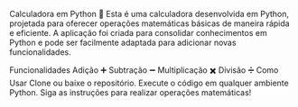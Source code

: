 Calculadora em Python 🧮
Esta é uma calculadora desenvolvida em Python, projetada para oferecer operações matemáticas básicas de maneira rápida e eficiente. A aplicação foi criada para consolidar conhecimentos em Python e pode ser facilmente adaptada para adicionar novas funcionalidades.

Funcionalidades
Adição ➕
Subtração ➖
Multiplicação ✖️
Divisão ➗
Como Usar
Clone ou baixe o repositório.
Execute o código em qualquer ambiente Python.
Siga as instruções para realizar operações matemáticas!
